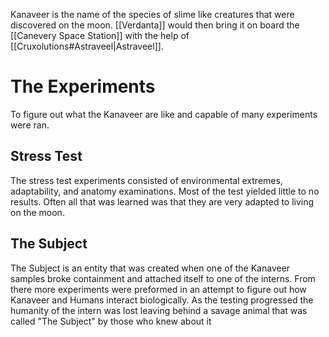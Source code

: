 Kanaveer is the name of the species of slime like creatures that were discovered on the moon. [[Verdanta]] would then bring it on board the [[Canevery Space Station]] with the help of [[Cruxolutions#Astraveel|Astraveel]].
# The Experiments
To figure out what the Kanaveer are like and capable of many experiments were ran.
## Stress Test
The stress test experiments consisted of environmental extremes, adaptability, and anatomy examinations. Most of the test yielded little to no results. Often all that was learned was that they are very adapted to living on the moon.
## The Subject
The Subject is an entity that was created when one of the Kanaveer samples broke containment and attached itself to one of the interns. From there more experiments were preformed in an attempt to figure out how Kanaveer and Humans interact biologically.
As the testing progressed the humanity of the intern was lost leaving behind a savage animal that was called "The Subject" by those who knew about it